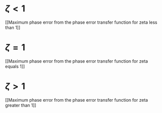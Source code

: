 # $\zeta<1$ 
[[Maximum phase error from the phase error transfer function for zeta less than 1]]
# $\zeta=1$
[[Maximum phase error from the phase error transfer function for zeta equals 1]]
# $\zeta>1$
[[Maximum phase error from the phase error transfer function for zeta greater than 1]]